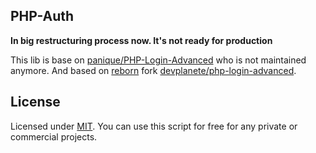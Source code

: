 ## PHP-Auth
**In big restructuring process now. It's not ready for production**

This lib is base on [panique/PHP-Login-Advanced](https://github.com/panique/php-login-advanced) who is not maintained anymore.
And based on [reborn](https://github.com/panique/php-login-advanced/issues/23) fork [devplanete/php-login-advanced](https://github.com/devplanete/php-login-advanced).

## License

Licensed under [MIT](http://www.opensource.org/licenses/mit-license.php). You can use this script for free for any
private or commercial projects.
